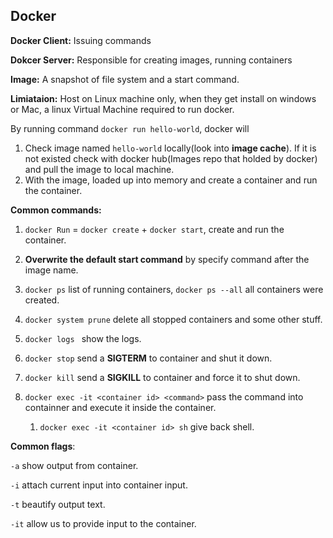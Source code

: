 ## Docker

**Docker Client:** Issuing commands

**Dokcer Server:** Responsible for creating images, running containers

**Image:** A snapshot of file system and a start command.

**Limiataion:** Host on Linux machine only, when they get install on windows or Mac, a linux Virtual Machine required to run docker.

By running command `docker run hello-world`, docker will

1. Check image named `hello-world` locally(look into **image cache**). If it is not existed check with docker hub(Images repo that holded by docker) and pull the image to local machine.
2. With the image, loaded up into memory and create a container and run the container.

**Common commands:**

1. `docker Run` = `docker create` + `docker start`, create and run the container.
2. **Overwrite the default start command** by specify command after the image name. 

3. `docker ps`  list of running containers, `docker ps --all` all containers were created.
4. `docker system prune` delete all stopped containers and some other stuff.
5. `docker logs ` show the logs.
6. `docker stop` send a **SIGTERM** to container and shut it down.
7. `docker kill` send a **SIGKILL** to container and force it to shut down.
8. `docker exec -it <container id> <command>` pass the command into containner and execute it inside the container. 
   1. `docker exec -it <container id> sh` give back shell.

**Common flags**: 

`-a` show output from container.

`-i` attach current input into container input.

`-t` beautify output text.

`-it` allow us to provide input to the container.



